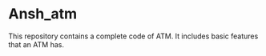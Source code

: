 # Ansh_atm
This repository contains a complete code of ATM. It includes basic features that an ATM has.
